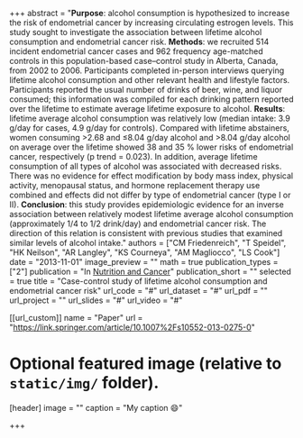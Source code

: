 +++
abstract = "**Purpose**: alcohol consumption is hypothesized to increase the risk of endometrial cancer by increasing circulating estrogen levels. This study sought to investigate the association between lifetime alcohol consumption and endometrial cancer risk. **Methods**: we recruited 514 incident endometrial cancer cases and 962 frequency age-matched controls in this population-based case–control study in Alberta, Canada, from 2002 to 2006. Participants completed in-person interviews querying lifetime alcohol consumption and other relevant health and lifestyle factors. Participants reported the usual number of drinks of beer, wine, and liquor consumed; this information was compiled for each drinking pattern reported over the lifetime to estimate average lifetime exposure to alcohol. **Results**: lifetime average alcohol consumption was relatively low (median intake: 3.9 g/day for cases, 4.9 g/day for controls). Compared with lifetime abstainers, women consuming >2.68 and ≤8.04 g/day alcohol and >8.04 g/day alcohol on average over the lifetime showed 38 and 35 % lower risks of endometrial cancer, respectively (p trend = 0.023). In addition, average lifetime consumption of all types of alcohol was associated with decreased risks. There was no evidence for effect modification by body mass index, physical activity, menopausal status, and hormone replacement therapy use combined and effects did not differ by type of endometrial cancer (type I or II). **Conclusion**: this study provides epidemiologic evidence for an inverse association between relatively modest lifetime average alcohol consumption (approximately 1/4 to 1/2 drink/day) and endometrial cancer risk. The direction of this relation is consistent with previous studies that examined similar levels of alcohol intake."
authors = ["CM Friedenreich", "T Speidel", "HK Neilson", "AR Langley", "KS Courneya", "AM Magliocco", "LS Cook"]
date = "2013-11-01"
image_preview = ""
math = true
publication_types = ["2"]
publication = "In [Nutrition and Cancer](https://link.springer.com/article/10.1007%2Fs10552-013-0275-0)"
publication_short = ""
selected = true
title = "Case-control study of lifetime alcohol consumption and endometrial cancer risk"
url_code = "#"
url_dataset = "#"
url_pdf = ""
url_project = ""
url_slides = "#"
url_video = "#"

[[url_custom]]
name = "Paper"
url = "https://link.springer.com/article/10.1007%2Fs10552-013-0275-0"

# Optional featured image (relative to `static/img/` folder).
[header]
image = ""
caption = "My caption :smile:"

+++

